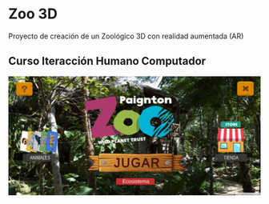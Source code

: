 # Zoo 3D

Proyecto de creación de un Zoológico 3D con realidad aumentada (AR)

## Curso Iteracción Humano Computador

![](img/MainScene.jpeg)
